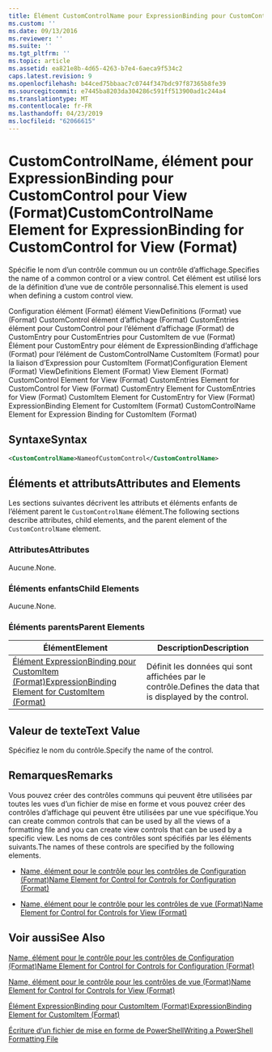 ```yaml
---
title: Élément CustomControlName pour ExpressionBinding pour CustomControl de vue (Format) | Microsoft Docs
ms.custom: ''
ms.date: 09/13/2016
ms.reviewer: ''
ms.suite: ''
ms.tgt_pltfrm: ''
ms.topic: article
ms.assetid: ea821e8b-4d65-4263-b7e4-6aeca9f534c2
caps.latest.revision: 9
ms.openlocfilehash: b44ced75bbaac7c0744f347bdc97f87365b8fe39
ms.sourcegitcommit: e7445ba8203da304286c591ff513900ad1c244a4
ms.translationtype: MT
ms.contentlocale: fr-FR
ms.lasthandoff: 04/23/2019
ms.locfileid: "62066615"
---
```

# <a name="customcontrolname-element-for-expressionbinding-for-customcontrol-for-view-format"></a><span data-ttu-id="d5dfa-102">CustomControlName, élément pour ExpressionBinding pour CustomControl pour View (Format)</span><span class="sxs-lookup"><span data-stu-id="d5dfa-102">CustomControlName Element for ExpressionBinding for CustomControl for View (Format)</span></span>

<span data-ttu-id="d5dfa-103">Spécifie le nom d’un contrôle commun ou un contrôle d’affichage.</span><span class="sxs-lookup"><span data-stu-id="d5dfa-103">Specifies the name of a common control or a view control.</span></span> <span data-ttu-id="d5dfa-104">Cet élément est utilisé lors de la définition d’une vue de contrôle personnalisé.</span><span class="sxs-lookup"><span data-stu-id="d5dfa-104">This element is used when defining a custom control view.</span></span>

<span data-ttu-id="d5dfa-105">Configuration élément (Format) élément ViewDefinitions (Format) vue (Format) CustomControl élément d’affichage (Format) CustomEntries élément pour CustomControl pour l’élément d’affichage (Format) de CustomEntry pour CustomEntries pour CustomItem de vue (Format) Élément pour CustomEntry pour élément de ExpressionBinding d’affichage (Format) pour l’élément de CustomControlName CustomItem (Format) pour la liaison d’Expression pour CustomItem (Format)</span><span class="sxs-lookup"><span data-stu-id="d5dfa-105">Configuration Element (Format) ViewDefinitions Element (Format) View Element (Format) CustomControl Element for View (Format) CustomEntries Element for CustomControl for View (Format) CustomEntry Element for CustomEntries for View (Format) CustomItem Element for CustomEntry for View (Format) ExpressionBinding Element for CustomItem (Format) CustomControlName Element for Expression Binding for CustomItem (Format)</span></span>

## <a name="syntax"></a><span data-ttu-id="d5dfa-106">Syntaxe</span><span class="sxs-lookup"><span data-stu-id="d5dfa-106">Syntax</span></span>

```xml
<CustomControlName>NameofCustomControl</CustomControlName>
```

## <a name="attributes-and-elements"></a><span data-ttu-id="d5dfa-107">Éléments et attributs</span><span class="sxs-lookup"><span data-stu-id="d5dfa-107">Attributes and Elements</span></span>

<span data-ttu-id="d5dfa-108">Les sections suivantes décrivent les attributs et éléments enfants de l’élément parent le `CustomControlName` élément.</span><span class="sxs-lookup"><span data-stu-id="d5dfa-108">The following sections describe attributes, child elements, and the parent element of the `CustomControlName` element.</span></span>

### <a name="attributes"></a><span data-ttu-id="d5dfa-109">Attributes</span><span class="sxs-lookup"><span data-stu-id="d5dfa-109">Attributes</span></span>

<span data-ttu-id="d5dfa-110">Aucune.</span><span class="sxs-lookup"><span data-stu-id="d5dfa-110">None.</span></span>

### <a name="child-elements"></a><span data-ttu-id="d5dfa-111">Éléments enfants</span><span class="sxs-lookup"><span data-stu-id="d5dfa-111">Child Elements</span></span>

<span data-ttu-id="d5dfa-112">Aucune.</span><span class="sxs-lookup"><span data-stu-id="d5dfa-112">None.</span></span>

### <a name="parent-elements"></a><span data-ttu-id="d5dfa-113">Éléments parents</span><span class="sxs-lookup"><span data-stu-id="d5dfa-113">Parent Elements</span></span>

|<span data-ttu-id="d5dfa-114">Élément</span><span class="sxs-lookup"><span data-stu-id="d5dfa-114">Element</span></span>|<span data-ttu-id="d5dfa-115">Description</span><span class="sxs-lookup"><span data-stu-id="d5dfa-115">Description</span></span>|
|-------------|-----------------|
|[<span data-ttu-id="d5dfa-116">Élément ExpressionBinding pour CustomItem (Format)</span><span class="sxs-lookup"><span data-stu-id="d5dfa-116">ExpressionBinding Element for CustomItem (Format)</span></span>](./expressionbinding-element-for-customitem-for-controls-for-configuration-format.md)|<span data-ttu-id="d5dfa-117">Définit les données qui sont affichées par le contrôle.</span><span class="sxs-lookup"><span data-stu-id="d5dfa-117">Defines the data that is displayed by the control.</span></span>|

## <a name="text-value"></a><span data-ttu-id="d5dfa-118">Valeur de texte</span><span class="sxs-lookup"><span data-stu-id="d5dfa-118">Text Value</span></span>

<span data-ttu-id="d5dfa-119">Spécifiez le nom du contrôle.</span><span class="sxs-lookup"><span data-stu-id="d5dfa-119">Specify the name of the control.</span></span>

## <a name="remarks"></a><span data-ttu-id="d5dfa-120">Remarques</span><span class="sxs-lookup"><span data-stu-id="d5dfa-120">Remarks</span></span>

<span data-ttu-id="d5dfa-121">Vous pouvez créer des contrôles communs qui peuvent être utilisées par toutes les vues d’un fichier de mise en forme et vous pouvez créer des contrôles d’affichage qui peuvent être utilisées par une vue spécifique.</span><span class="sxs-lookup"><span data-stu-id="d5dfa-121">You can create common controls that can be used by all the views of a formatting file and you can create view controls that can be used by a specific view.</span></span> <span data-ttu-id="d5dfa-122">Les noms de ces contrôles sont spécifiés par les éléments suivants.</span><span class="sxs-lookup"><span data-stu-id="d5dfa-122">The names of these controls are specified by the following elements.</span></span>

- [<span data-ttu-id="d5dfa-123">Name, élément pour le contrôle pour les contrôles de Configuration (Format)</span><span class="sxs-lookup"><span data-stu-id="d5dfa-123">Name Element for Control for Controls for Configuration (Format)</span></span>](./name-element-for-control-for-controls-for-configuration-format.md)

- [<span data-ttu-id="d5dfa-124">Name, élément pour le contrôle pour les contrôles de vue (Format)</span><span class="sxs-lookup"><span data-stu-id="d5dfa-124">Name Element for Control for Controls for View (Format)</span></span>](./name-element-for-control-for-controls-for-view-format.md)

## <a name="see-also"></a><span data-ttu-id="d5dfa-125">Voir aussi</span><span class="sxs-lookup"><span data-stu-id="d5dfa-125">See Also</span></span>

[<span data-ttu-id="d5dfa-126">Name, élément pour le contrôle pour les contrôles de Configuration (Format)</span><span class="sxs-lookup"><span data-stu-id="d5dfa-126">Name Element for Control for Controls for Configuration (Format)</span></span>](./name-element-for-control-for-controls-for-configuration-format.md)

[<span data-ttu-id="d5dfa-127">Name, élément pour le contrôle pour les contrôles de vue (Format)</span><span class="sxs-lookup"><span data-stu-id="d5dfa-127">Name Element for Control for Controls for View (Format)</span></span>](./name-element-for-control-for-controls-for-view-format.md)

[<span data-ttu-id="d5dfa-128">Élément ExpressionBinding pour CustomItem (Format)</span><span class="sxs-lookup"><span data-stu-id="d5dfa-128">ExpressionBinding Element for CustomItem (Format)</span></span>](./expressionbinding-element-for-customitem-for-controls-for-configuration-format.md)

[<span data-ttu-id="d5dfa-129">Écriture d’un fichier de mise en forme de PowerShell</span><span class="sxs-lookup"><span data-stu-id="d5dfa-129">Writing a PowerShell Formatting File</span></span>](./writing-a-powershell-formatting-file.md)
